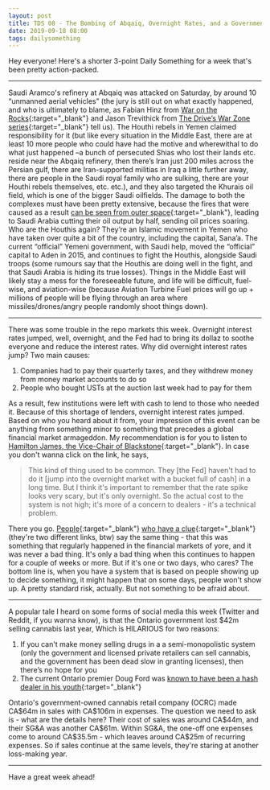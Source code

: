 ```yaml
---
layout: post
title: TDS 08 - The Bombing of Abqaiq, Overnight Rates, and a Government That Sucks at Selling Drugs
date: 2019-09-18 08:00 
tags: dailysomething
---
```


Hey everyone! Here's a shorter 3-point Daily Something for a week that's been pretty action-packed.  

------
 
Saudi Aramco's refinery at Abqaiq was attacked on Saturday, by around 10 “unmanned aerial vehicles” (the jury is still out on what exactly happened, and who is ultimately to blame, as Fabian Hinz from [War on the Rocks](https://www.armscontrolwonk.com/archive/1208062/meet-the-quds-1/){:target="_blank"} and Jason Trevithick from [The Drive’s War Zone series](https://www.thedrive.com/the-war-zone/29864/everything-you-need-to-know-about-the-attacks-on-saudi-arabias-oil-facilities){:target="_blank"} tell us). The Houthi rebels in Yemen claimed responsibility for it (but like every situation in the Middle East, there are at least 10 more people who could have had the motive and wherewithal to do what just happened –a bunch of persecuted Shias who lost their lands etc. reside near the Abqaiq refinery, then there’s Iran just 200 miles across the Persian gulf, there are Iran-supported militias in Iraq a little further away, there are people in the Saudi royal family who are sulking, there are your Houthi rebels themselves, etc. etc.), and they also targeted the Khurais oil field, which is one of the bigger Saudi oilfields. The damage to both the complexes must have been pretty extensive, because the fires that were caused as a result [can be seen from outer space](https://qz.com/1709290/drones-attack-worlds-largest-oil-refinery-in-saudi-arabia/){:target="_blank"}, leading to Saudi Arabia cutting their oil output by half, sending oil prices soaring. Who are the Houthis again? They’re an Islamic movement in Yemen who have taken over quite a bit of the country, including the capital, Sana’a. The current “official” Yemeni government, with Saudi help, moved the “official” capital to Aden in 2015, and continues to fight the Houthis, alongside Saudi troops (some rumours say that the Houthis are doing well in the fight, and that Saudi Arabia is hiding its true losses). Things in the Middle East will likely stay a mess for the foreseeable future, and life will be difficult, fuel-wise, and aviation-wise (because Aviation Turbine Fuel prices will go up + millions of people will be flying through an area where missiles/drones/angry people randomly shoot things down).   

------- 

There was some trouble in the repo markets this week. Overnight interest rates jumped, well, overnight, and the Fed had to bring its dollaz to soothe everyone and reduce the interest rates. Why did overnight interest rates jump? Two main causes:  

1. Companies had to pay their quarterly taxes, and they withdrew money from money market accounts to do so
2. People who bought USTs at the auction last week had to pay for them

As a result, few institutions were left with cash to lend to those who needed it. Because of this shortage of lenders, overnight interest rates jumped. Based on who you heard about it from, your impression of this event can be anything from something minor to something that precedes a global financial market armageddon. My recommendation is for you to listen to [Hamilton James, the Vice-Chair of Blackstone](https://www.bloomberg.com/news/articles/2019-09-18/blackstone-s-james-says-repo-disruption-just-technical-matter){:target="_blank"}. In case you don't wanna click on the link, he says,  
 

> This kind of thing used to be common. They [the Fed] haven't had to do it [jump into the overnight market with a bucket full of cash] in a long time. But I think it's important to remember that the rate spike looks very scary, but it's only overnight. So the actual cost to the system is not high; it's more of a concern to dealers - it's a technical problem.  


There you go. [People](https://www.bloomberg.com/opinion/articles/2019-09-17/wework-s-ipo-doesn-t-work-yet){:target="_blank"} [who have a clue](https://twitter.com/NickGiva/status/1173753382986760193){:target="_blank"} (they're two different links, btw) say the same thing - that this was something that regularly happened in the financial markets of yore, and it was never a bad thing. It's only a bad thing when this continues to happen for a couple of weeks or more. But if it's one or two days, who cares? The bottom line is, when you have a system that is based on people showing up to decide something, it might happen that on some days, people won't show up. A pretty standard risk, actually. But not something to be afraid about.    

-----

A popular tale I heard on some forms of social media this week (Twitter and Reddit, if you wanna know), is that the Ontario government lost \$42m selling cannabis last year, Which is HILARIOUS for two reasons:

1. If you can't make money selling drugs in a a semi-monopolistic system (only the government and licensed private retailers can sell cannabis, and the government has been dead slow in granting licenses), then there’s no hope for you  
2. The current Ontario premier Doug Ford was [known to have been a hash dealer in his youth](https://www.theglobeandmail.com/news/toronto/globe-investigation-the-ford-familys-history-with-drug-dealing/article12153014/){:target="_blank"}  

Ontario's government-owned cannabis retail company (OCRC) made CA\$64m in sales with CA\$106m in expenses. The question we need to ask is - what are the details here? Their cost of sales was around CA\$44m, and their SG&A was another CA\$61m. Within SG&A, the one-off one expenses come to around CA\$35.5m - which leaves around CA$25m of recurring expenses. So if sales continue at the same levels, they're staring at another loss-making year. 

------

Have a great week ahead!

